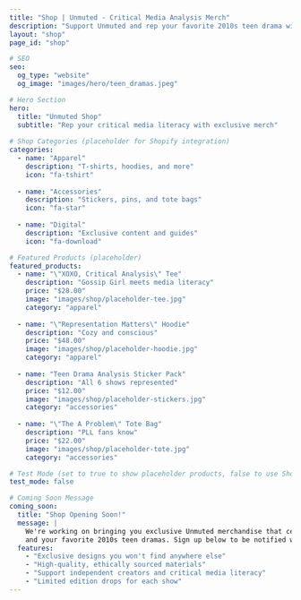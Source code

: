 ```yaml
---
title: "Shop | Unmuted - Critical Media Analysis Merch"
description: "Support Unmuted and rep your favorite 2010s teen drama with our exclusive merchandise. Coming soon!"
layout: "shop"
page_id: "shop"

# SEO
seo:
  og_type: "website"
  og_image: "images/hero/teen_dramas.jpeg"

# Hero Section
hero:
  title: "Unmuted Shop"
  subtitle: "Rep your critical media literacy with exclusive merch"
  
# Shop Categories (placeholder for Shopify integration)
categories:
  - name: "Apparel"
    description: "T-shirts, hoodies, and more"
    icon: "fa-tshirt"
    
  - name: "Accessories"
    description: "Stickers, pins, and tote bags"
    icon: "fa-star"
    
  - name: "Digital"
    description: "Exclusive content and guides"
    icon: "fa-download"

# Featured Products (placeholder)
featured_products:
  - name: "\"XOXO, Critical Analysis\" Tee"
    description: "Gossip Girl meets media literacy"
    price: "$28.00"
    image: "images/shop/placeholder-tee.jpg"
    category: "apparel"
    
  - name: "\"Representation Matters\" Hoodie"
    description: "Cozy and conscious"
    price: "$48.00"
    image: "images/shop/placeholder-hoodie.jpg"
    category: "apparel"
    
  - name: "Teen Drama Analysis Sticker Pack"
    description: "All 6 shows represented"
    price: "$12.00"
    image: "images/shop/placeholder-stickers.jpg"
    category: "accessories"
    
  - name: "\"The A Problem\" Tote Bag"
    description: "PLL fans know"
    price: "$22.00"
    image: "images/shop/placeholder-tote.jpg"
    category: "accessories"

# Test Mode (set to true to show placeholder products, false to use Shopify)
test_mode: false

# Coming Soon Message
coming_soon:
  title: "Shop Opening Soon!"
  message: |
    We're working on bringing you exclusive Unmuted merchandise that celebrates critical media analysis 
    and your favorite 2010s teen dramas. Sign up below to be notified when the shop launches!
  features:
    - "Exclusive designs you won't find anywhere else"
    - "High-quality, ethically sourced materials"
    - "Support independent creators and critical media literacy"
    - "Limited edition drops for each show"
---
```

